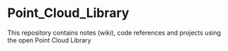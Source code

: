 # Point_Cloud_Library

This repository contains notes (wiki), code references and projects using the open Point Cloud Library 

